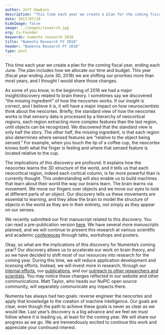 ```yaml
---
author: Jeff Hawkins
description: "This time each year we create a plan for the coming fiscal year, ending each June. The plan includes how we allocate our time and budget. This year (fiscal year ending June 30, 2018) we are shifting our priorities more than most years, and Jeff Hawkins shares the Numenta research 2018 plan in this blog."
date: 2017/07/18
hideImage: false
image: ../images/research.jpg
org: Co-Founder
keywords: numenta research 2018
title: "Numenta Research FY 2018"
header: "Numenta Research FY 2018"
type: post
---
```


This time each year we create a plan for the coming fiscal year, ending each June. The plan includes how we allocate our time and budget. This year (fiscal year ending June 30, 2018) we are shifting our priorities more than most years, and I thought I would share those changes.

As some of you know, in the beginning of 2016 we had a major insight/discovery related to brain theory. I sometimes say we discovered “the missing ingredient” of how the neocortex works. If our insight is correct, and I believe it is, it will have a major impact on how neuroscientists think about the neocortex. Briefly, the standard view of how the neocortex works is that sensory data is processed by a hierarchy of neocortical regions, each region extracting more complex features than the last region, until objects can be recognized. We discovered that the standard view is only half the story. The other half, the missing ingredient, is that each region also determines where sensed features are “relative to the object being sensed.” For example, when you touch the lip of a coffee cup, the neocortex knows both what the finger is feeling and where that sensed feature is located relative to the cup.

The implications of this discovery are profound. It explains how the neocortex learns the 3D structure of the world, and it tells us that each neocortical region, indeed each cortical column, is far more powerful than is currently thought.  This understanding will also enable us to build machines that learn about their world the way our brains learn. The brain learns via movement. We move our fingers over objects and we move our eyes to look at different parts of an object. Our discovery tells us these movements are essential to learning, and they allow the brain to model the structure of objects in the world as they are in their entirety, not simply as they appear on our senses.

We recently submitted our first manuscript related to this discovery. You can read a pre-publication version [here](https://doi.org/10.1101/162263). We have several more manuscripts planned, and we will continue to present this research at various scientific and academic [conferences](/company/events/) through talks, workshops and posters.

Okay, so what are the implications of this discovery for Numenta’s coming year? Our discovery allows us to accelerate our work on brain theory, and so we have decided to shift most of our resources into research for the coming year. During this time, we will reduce application development and licensing efforts. Instead, we will invest more in research, through our [internal efforts](/neuroscience-research/), our [publications](/resources/papers/), and our [outreach to other researchers and scientists](/company/careers-and-team/careers/visiting-scholar-program/). You may notice these changes reflected in our website and other communications. Matt Taylor, who heads our NuPIC open source community, will separately communicate any impacts there.

Numenta has always had two goals: reverse engineer the neocortex and apply that knowledge to the creation of machine intelligence. Our goals are clear, even though the path to achieve these goals is never as clear as we would like. Last year’s discovery is a big advance and we feel we must follow where it is leading us, at least for the coming year. We will share our progress as we go. We are tremendously excited to continue this work and appreciate your continued interest.
